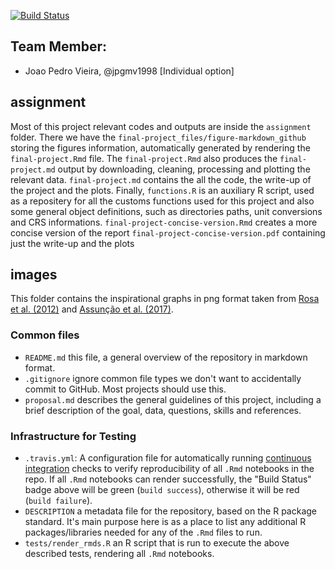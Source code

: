 
[![Build Status](https://travis-ci.com/espm-157/final-project-individual-option-jpgmv1998.svg?token=v9vvAvr9EyLQT4354FTW&branch=master)](https://travis-ci.com/espm-157/final-project-individual-option-jpgmv1998)
## Team Member:

- Joao Pedro Vieira, @jpgmv1998 [Individual option]

## assignment

Most of this project relevant codes and outputs are inside the `assignment` folder. There we have the `final-project_files/figure-markdown_github` storing the figures information, automatically generated by rendering the `final-project.Rmd` file. The `final-project.Rmd` also produces the `final-project.md` output by downloading, cleaning, processing and plotting the relevant data. `final-project.md` contains the all the code, the write-up of the project and the plots. Finally, `functions.R` is an auxiliary R script, used as a repositery for all the customs functions used for this project and also some general object definitions, such as directories paths, unit conversions and CRS informations. `final-project-concise-version.Rmd` creates a more concise version of the report `final-project-concise-version.pdf` containing just the write-up and the plots 

## images

This folder contains the inspirational graphs in png format taken from [Rosa et al. (2012)](https://doi.org/10.1111/j.1523-1739.2012.01901.x) and [Assunção et al. (2017)](https://doi.org/10.1016/j.landusepol.2017.04.022).


### Common files

- `README.md` this file, a general overview of the repository in markdown format.  
- `.gitignore`  ignore common file types we don't want to accidentally commit to GitHub. Most projects should use this.
- `proposal.md` describes the general guidelines of this project, including a brief description of the goal, data, questions, skills and references.

### Infrastructure for Testing

- `.travis.yml`: A configuration file for automatically running [continuous integration](https://travis-ci.com) checks to verify reproducibility of all `.Rmd` notebooks in the repo.  If all `.Rmd` notebooks can render successfully, the "Build Status" badge above will be green (`build success`), otherwise it will be red (`build failure`).  
- `DESCRIPTION` a metadata file for the repository, based on the R package standard. It's main purpose here is as a place to list any additional R packages/libraries needed for any of the `.Rmd` files to run.
- `tests/render_rmds.R` an R script that is run to execute the above described tests, rendering all `.Rmd` notebooks. 




